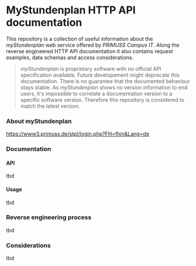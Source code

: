 # MyStundenplan HTTP API documentation

This repository is a collection of useful information about the *myStundenplan* web service offered by *PRIMUSS Campus IT*. Along the reverse engineered HTTP API documentation it also contains request examples, data schemas and access considerations.

> *myStundenplan* is proprietary software with no official API specification available. Future developement might deprecate this documentation. There is no guarantee that the documented behaviour stays stable. As *myStundenplan* shows no version information to end users, it's impossible to correlate a documentation version to a specific software version. Therefore this repository is considered to match the latest version.


### About myStundenplan

https://www3.primuss.de/stpl/login.php?FH=fhin&Lang=de


### Documentation

#### API

tbd

#### Usage

tbd

### Reverse engineering process

tbd

### Considerations

tbd
